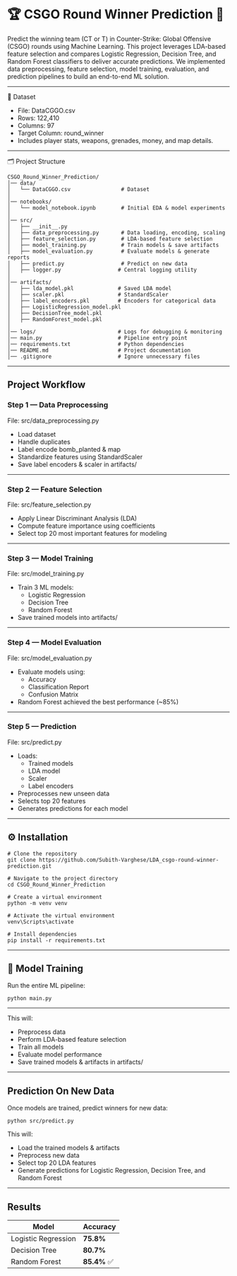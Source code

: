 # 🏆 CSGO Round Winner Prediction 🎯

Predict the winning team (CT or T) in Counter-Strike: Global Offensive (CSGO) rounds using Machine Learning.
This project leverages LDA-based feature selection and compares Logistic Regression, Decision Tree, and Random Forest classifiers to deliver accurate predictions.
We implemented data preprocessing, feature selection, model training, evaluation, and prediction pipelines to build an end-to-end ML solution.

---
📂 Dataset
- File: DataCGGO.csv
- Rows: 122,410
- Columns: 97
- Target Column: round_winner
- Includes player stats, weapons, grenades, money, and map details.
---

🗂 Project Structure
```
CSGO_Round_Winner_Prediction/
│── data/
│   └── DataCGGO.csv                # Dataset
│
│── notebooks/
│   └── model_notebook.ipynb        # Initial EDA & model experiments
│
│── src/
│   ├── __init__.py
│   ├── data_preprocessing.py       # Data loading, encoding, scaling
│   ├── feature_selection.py        # LDA-based feature selection
│   ├── model_training.py           # Train models & save artifacts
│   ├── model_evaluation.py         # Evaluate models & generate reports
│   ├── predict.py                  # Predict on new data
│   ├── logger.py                  # Central logging utility
│
│── artifacts/
│   ├── lda_model.pkl              # Saved LDA model
│   ├── scaler.pkl                 # StandardScaler
│   ├── label_encoders.pkl         # Encoders for categorical data
│   ├── LogisticRegression_model.pkl
│   ├── DecisionTree_model.pkl
│   ├── RandomForest_model.pkl
│
│── logs/                          # Logs for debugging & monitoring
│── main.py                        # Pipeline entry point
│── requirements.txt               # Python dependencies
│── README.md                      # Project documentation
│── .gitignore                     # Ignore unnecessary files

```
---

## Project Workflow

### Step 1 — Data Preprocessing
File: src/data_preprocessing.py
  - Load dataset
  - Handle duplicates
  - Label encode bomb_planted & map
  - Standardize features using StandardScaler
  - Save label encoders & scaler in artifacts/

---

### Step 2 — Feature Selection
File: src/feature_selection.py
  - Apply Linear Discriminant Analysis (LDA)
  - Compute feature importance using coefficients
  - Select top 20 most important features for modeling

--- 

### Step 3 — Model Training
File: src/model_training.py
- Train 3 ML models:
  - Logistic Regression
  - Decision Tree
  - Random Forest
- Save trained models into artifacts/
  
---

### Step 4 — Model Evaluation

File: src/model_evaluation.py
- Evaluate models using:
  - Accuracy
  - Classification Report
  - Confusion Matrix
- Random Forest achieved the best performance (~85%)

---
### Step 5 — Prediction

File: src/predict.py
- Loads:
  - Trained models
  - LDA model
  - Scaler
  - Label encoders
- Preprocesses new unseen data
- Selects top 20 features
- Generates predictions for each model

---

## ⚙️ Installation

```
# Clone the repository
git clone https://github.com/Subith-Varghese/LDA_csgo-round-winner-prediction.git

# Navigate to the project directory
cd CSGO_Round_Winner_Prediction

# Create a virtual environment
python -m venv venv

# Activate the virtual environment
venv\Scripts\activate

# Install dependencies
pip install -r requirements.txt

```

---
## 🚀 Model Training

Run the entire ML pipeline:

```
python main.py
```
---
This will:
  - Preprocess data
  - Perform LDA-based feature selection
  - Train all models
  - Evaluate model performance
  - Save trained models & artifacts in artifacts/

---

## Prediction On New Data

Once models are trained, predict winners for new data:
```
python src/predict.py
```

This will:
  - Load the trained models & artifacts
  - Preprocess new data
  - Select top 20 LDA features
  - Generate predictions for Logistic Regression, Decision Tree, and Random Forest

---
## Results

| Model               | Accuracy    |
| ------------------- | ----------- |
| Logistic Regression | **75.8%**   |
| Decision Tree       | **80.7%**   |
| Random Forest       | **85.4%** ✅ |
